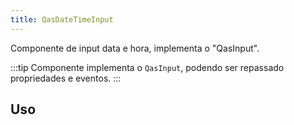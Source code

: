 ```yaml
---
title: QasDateTimeInput
---
```


<div class="flex q-gutter-x-md">
  <doc-link title="Componente" name="QasInput" to="/components/input" />
  <doc-link title="Quasar Componente" name="QDate" href="https://quasar.dev/vue-components/date#introduction" />
  <doc-link title="Quasar Componente" name="QTime" href="https://quasar.dev/vue-components/time#introduction" />
</div>

Componente de input data e hora, implementa o "QasInput".

<doc-api file="date-time-input/QasDateTimeInput" name="QasDateTimeInput" />

:::tip
Componente implementa o `QasInput`, podendo ser repassado propriedades e eventos.
:::

## Uso

<doc-example file="QasDateTimeInput/Basic" title="Básico" />
<doc-example file="QasDateTimeInput/DateAndGMT" title="Somente data e GMT" />
